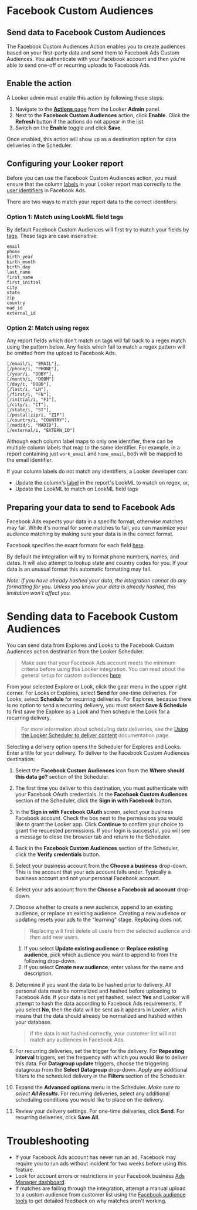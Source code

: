 # Facebook Custom Audiences

## Send data to Facebook Custom Audiences

The Facebook Custom Audiences Action enables you to create audiences based on your first-party data and send them to Facebook Ads Custom Audiences. You authenticate with your Facebook account and then you're able to send one-off or recurring uploads to Facebook Ads.

## Enable the action

A Looker admin must enable this action by following these steps:

1. Navigate to the [**Actions** page](https://docs.looker.com/admin-options/platform/actions) from the Looker **Admin** panel.
2. Next to the **Facebook Custom Audiences** action, click **Enable**. Click the **Refresh** button if the actions do not appear in the list.
3. Switch on the **Enable** toggle and click **Save**.

Once enabled, this action will show up as a destination option for data deliveries in the Scheduler.

## Configuring your Looker report

Before you can use the Facebook Custom Audiences action, you must ensure that the column [labels](https://docs.looker.com/reference/field-params/label-for-field) in your Looker report map correctly to the [user identifiers](https://developers.facebook.com/docs/marketing-api/audiences/guides/custom-audiences/#hash) in Facebook Ads.

There are two ways to match your report data to the correct identifers:

### Option 1: Match using LookML field tags

By default Facebook Custom Audiences will first try to match your fields by [tags](https://docs.looker.com/reference/field-params/tags). These tags are case insensitive:

```
email
phone
birth_year
birth_month
birth_day
last_name
first_name
first_initial
city
state
zip
country
mad_id
external_id
```

### Option 2: Match using regex

Any report fields which don't match on tags will fall back to a regex match using the pattern below. Any fields which fail to match a regex pattern will be omitted from the upload to Facebook Ads.

```
[/email/i, "EMAIL"],
[/phone/i, "PHONE"],
[/year/i, "DOBY"],
[/month/i, "DOBM"]
[/day/i, "DOBD"],
[/last/i, "LN"],
[/first/i, "FN"],
[/initial/i, "FI"],
[/city/i, "CT"],
[/state/i, "ST"],
[/postal|zip/i, "ZIP"]
[/country/i, "COUNTRY"],
[/madid/i, "MADID"],
[/external/i, "EXTERN_ID"]

```

Although each column label maps to only one identifier, there can be
multiple column labels that map to the same identifier. For example, in a
report containing just `work_email` and `home_email`, both will be mapped to the email identifier.

If your column labels do not match any identifiers, a Looker developer can:

- Update the column's [label](https://docs.looker.com/reference/field-params/label-for-field) in the report's LookML to match on regex, or,
- Update the LookML to match on LookML field tags

## Preparing your data to send to Facebook Ads

Facebook Ads expects your data in a specific format, otherwise matches may fail. While it's normal for some matches to fail, you can maximize your audience matching by making sure your data is in the correct format.

Facebook specifies the exact formats for each field [here](https://developers.facebook.com/docs/marketing-api/audiences/guides/custom-audiences#hash).

By default the integration will try to format phone numbers, names, and dates. It will also attempt to lookup state and country codes for you. If your data is an unusual format this automatic formatting may fail.

_Note: If you have already hashed your data, the integration cannot do any formatting for you. Unless you know your data is already hashed, this limitation won't affect you._

# Sending data to Facebook Custom Audiences

You can send data from Explores and Looks to the Facebook Custom Audiences action destination from the Looker Scheduler.

> Make sure that your Facebook Ads account meets the minimum criteria before using this Looker integration. You can read about the general setup for custom audiences [here](https://developers.facebook.com/docs/marketing-api/audiences/reference/custom-audience-terms-of-service).

From your selected Explore or Look, click the gear menu in the upper right corner. For Looks or Explores, select **Send** for one-time deliveries. For Looks, select **Schedule** for recurring deliveries. For Explores, because there is no option to send a recurring delivery, you must select **Save & Schedule** to first save the Explore as a Look and then schedule the Look for a recurring delivery.

> For more information about scheduling data deliveries, see the [Using the Looker Scheduler to deliver content](https://docs.looker.com/sharing-and-publishing/scheduling-and-sharing/scheduling) documentation page.

Selecting a delivery option opens the Scheduler for Explores and Looks. Enter a title for your delivery. To deliver to the Facebook Custom Audiences destination:

1.  Select the **Facebook Custom Audiences** icon from the **Where should this data go?** section of the Scheduler.
2.  The first time you deliver to this destination, you must authenticate with your Facebook OAuth credentials. In the **Facebook Custom Audiences** section of the Scheduler, click the **Sign in with Facebook** button.
3.  In the **Sign in with Facebook OAuth** screen, select your business Facebook account. Check the box next to the permissions you would like to grant the Looker app. Click **Continue** to
    confirm your choice to grant the requested permissions. If your login is successful, you will see a message to close the browser tab and return to the Scheduler.
4.  Back in the **Facebook Custom Audiences** section of the Scheduler, click the **Verify credentials** button.
5.  Select your business account from the **Choose a business** drop-down. This is the account that your ads account falls under. Typically a business account and not your personal Facebook account.
6.  Select your ads account from the **Choose a Facebook ad account** drop-down.
7.  Choose whether to create a new audience, append to an existing audience, or replace an existing audience. Creating a new audience or updating resets your ads to the "learning" stage. Replacing does not.

    > Replacing will first delete all users from the selected audience and _then_ add new users.

    1. If you select **Update existing audience** or **Replace existing audience**, pick which audience you want to append to from the following drop-down.
    2. If you select **Create new audience**, enter values for the name and description.

8.  Determine if you want the data to be hashed prior to delivery. All
    personal data must be normalized and hashed before uploading to Facebook
    Ads. If your data is not yet hashed, select **Yes** and Looker will attempt to hash the data according to Facebook Ads requirements. If you select **No**, then the data will be sent as it appears in Looker, which means that the data should already be normalized and hashed within your database.

    > If the data is not hashed correctly, your customer list will not match any audiences in Facebook Ads.

9.  For recurring deliveries, set the trigger for the delivery. For **Repeating interval** triggers, set the frequency with which you would like to deliver this data. For **Datagroup update** triggers, choose the triggering datagroup from the **Select Datagroup** drop-down. Apply any additional filters to the scheduled delivery in the **Filters** section of the Scheduler.
10. Expand the **Advanced options** menu in the Scheduler. *Make sure to select **All Results***. For recurring deliveries, select any additional scheduling conditions you would like to place on the delivery.
11. Review your delivery settings. For one-time deliveries, click **Send**. For recurring deliveries, click **Save All**.

# Troubleshooting

- If your Facebook Ads account has never run an ad, Facebook may require you to run ads without incident for two weeks before using this feature.
- Look for account errors or restrictions in your Facebook business [Ads Manager dashboard](https://business.facebook.com/adsmanager).
- If matches are failing through the integration, attempt a manual upload to a custom audience from customer list using the [Facebook audience tools](https://www.facebook.com/adsmanager/audiences) to get detailed feedback on why matches aren't working.
